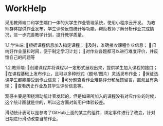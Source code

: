 # WorkHelp
 采用教师端口和学生端口一体的大学生作业管理系统，使用小程序云开发。
 为教师群体提供作业发布，学生评价反馈统计等功能，帮助教师了解分析作业完成情况，进一步完善教学计划，提升教学质量。

1.1.学生端:
根据课程信息加入指定课程；
及时，准确接收课程作业信息；
归纳好作业量和时间，便于制定学习计划；
对作业各题都可以进行难度评价，并反馈自己的问题等


1.2.教师端:
创建课程并将课程以一定形式展现出来，提供学生加入课程的接口；
在课程基础上发布作业，且可以多种形式（题号/图片）灵活发布作业；
保证选课学生都能接受到作业信息；
可分题查看作业难易评分和反馈留言，直观且有条理；
查看历史作业及其学生评价信息等。

观感主要是围绕滑动统计表发起的，但是如果所加入的课程没有对应作业的时候，这个统计图就是空的，所以这方面对新用户体验较差。

滑动统计表可以是参考了GitHub上面的某主的组件，绑定事件进行了改变，针对日期进行滑动改变当前作业。


